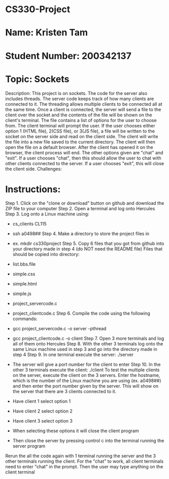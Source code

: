 # CS330-Project
# Name: Kristen Tam
# Student Number: 200342137
# Topic: Sockets
Description:
This project is on sockets. The code for the server also includes threads. The server code keeps track of how many clients are connected to it. The threading allows multiple clients to be connected all at the same time. 
Once a client is connected, the server will send a file to the client over the socket and the contents of the file will be shown on the client's terminal. The file contains a list of options for the user to choose from. The client terminal will prompt the user. If the user chooses either option 1 (HTML file), 2(CSS file), or 3(JS file), a file will be written to the socket on the server side and read on the client side. The client will write the file into a new file saved to the current directory. The client will then open the file on a default browser. After the client has opened it on the browser, the client process will end. 
The other options given are "chat" and "exit". If a user chooses "chat", then this should allow the user to chat with other clients connected to the server. If a user chooses "exit", this will close the client side.
Challenges:
# Instructions:
Step 1. Click on the "clone or download" button on github and download the ZIP file to your computer
Step 2. Open a terminal and log onto Hercules
Step 3. Log onto a Linux machine using:
- cs_clients CL115
- ssh a0498##
Step 4. Make a directory to store the project files in
- ex. mkdir cs330project
Step 5. Copy 6 files that you got from github into your directory made in step 4 (do NOT need the README file)
Files that should be copied into directory:
- list.bbs.file
- simple.css
- simple.html
- simple.js
- project_servercode.c
- project_clientcode.c
Step 6. Compile the code using the following commands:
- gcc project_servercode.c -o server -pthread
- gcc project_clientcode.c -o client
Step 7. Open 3 more terminals and log all of them onto Hercules
Step 8. With the other 3 terminals log onto the same Linux machine used in step 3 and go into the directory made in step 4
Step 9. In one terminal execute the server:
./server
- The server will give a port number for the client to enter
Step 10. In the other 3 terminals execute the client:
./client
To test the multiple clients on the server, execute the client on the 3 servers. Enter the hostname, which is the number of the Linux machine you are using (ex. a0498##) and then enter the port number given by the server.
This will show on the server that there are 3 clients connected to it.

- Have client 1 select option 1 
- Have client 2 select option 2
- Have client 3 select option 3
- When selecting these options it will close the client program
- Then close the server by pressing control c into the terminal running the server program

Rerun the all the code again with 1 terminal running the server and the 3 other terminals running the client.
For the "chat" to work, all client terminals need to enter "chat" in the prompt. Then the user may type anything on the client terminal
